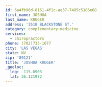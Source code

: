 ```yaml
---
id: 6a4fb96d-8161-4f1c-ae37-7485c5186e68
first_name: JOSHUA
last_name: KRUGER
address: '3518 BLACKSTONE ST.'
category: complementary-medicine
services:
  - chiropractors
phone: (702)733-1677
city: 'LAS VEGAS'
state: NV
zip: '89121'
title: 'JOSHUA KRUGER'
_geoloc:
  lng: -115.0903
  lat: 36.121972
---
```

